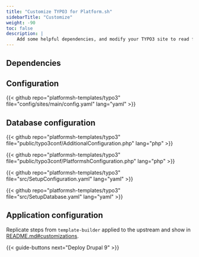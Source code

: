 ```yaml
---
title: "Customize TYPO3 for Platform.sh"
sidebarTitle: "Customize"
weight: -90
toc: false
description: |
    Add some helpful dependencies, and modify your TYPO3 site to read from a Platform.sh environment.
---
```


## Dependencies

## Configuration

{{< github repo="platformsh-templates/typo3" file="config/sites/main/config.yaml" lang="yaml" >}}

## Database configuration

{{< github repo="platformsh-templates/typo3" file="public/typo3conf/AdditionalConfiguration.php" lang="php" >}}

{{< github repo="platformsh-templates/typo3" file="public/typo3conf/PlatformshConfiguration.php" lang="php" >}}

{{< github repo="platformsh-templates/typo3" file="src/SetupConfiguration.yaml" lang="yaml" >}}

{{< github repo="platformsh-templates/typo3" file="src/SetupDatabase.yaml" lang="yaml" >}}


## Application configuration

Replicate steps from `template-builder` applied to the upstream and show in [README.md#customizations](https://github.com/platformsh-templates/drupal9/blob/master/README.md#customizations).

{{< guide-buttons next="Deploy Drupal 9" >}}
